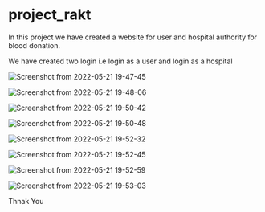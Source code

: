 # project_rakt
In this project we have created a website for user and hospital authority for blood donation.

We have created two login i.e login as a user and login as a hospital

![Screenshot from 2022-05-21 19-47-45](https://user-images.githubusercontent.com/101265586/169655744-246f59b5-c4a4-42e6-a9be-81fbafd1874a.png)

![Screenshot from 2022-05-21 19-48-06](https://user-images.githubusercontent.com/101265586/169655778-40c1f6fa-f60b-40ef-8978-7f996bab6073.png)

![Screenshot from 2022-05-21 19-50-42](https://user-images.githubusercontent.com/101265586/169655834-2985cf1f-42c2-49eb-a1af-fafd543601cb.png)

![Screenshot from 2022-05-21 19-50-48](https://user-images.githubusercontent.com/101265586/169655844-5143729a-bd6e-4cf5-b4a7-bce097f5db70.png)

![Screenshot from 2022-05-21 19-52-32](https://user-images.githubusercontent.com/101265586/169655923-7657b6ec-32c2-4447-9b1a-e308f736a562.png)

![Screenshot from 2022-05-21 19-52-45](https://user-images.githubusercontent.com/101265586/169655929-85ee2cab-eb15-4260-bb1f-eb33af8f7e07.png)

![Screenshot from 2022-05-21 19-52-59](https://user-images.githubusercontent.com/101265586/169655949-e5bbe7b0-1c32-47ad-a11e-78f64a3c73f9.png)

![Screenshot from 2022-05-21 19-53-03](https://user-images.githubusercontent.com/101265586/169655964-46daab30-2477-4236-8583-955bb29d16e9.png)

Thnak You

